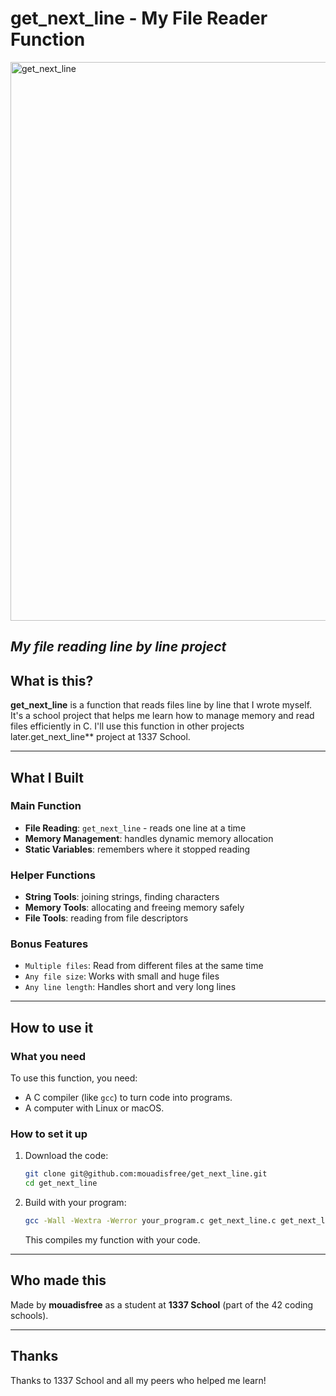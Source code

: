 # get_next_line - My File Reader Function
<img width="1553" height="894" alt="get_next_line" src="https://github.com/user-attachments/assets/b20ef7e4-95b3-4a88-962d-f6f8a247a292" />

*My file reading line by line project*
---
## What is this?
**get_next_line** is a function that reads files line by line that I wrote myself. It's a school project that helps me learn how to manage memory and read files efficiently in C. I'll use this function in other projects later.get_next_line** project at 1337 School.

---

## What I Built

### Main Function
- **File Reading**: `get_next_line` - reads one line at a time
- **Memory Management**: handles dynamic memory allocation
- **Static Variables**: remembers where it stopped reading

### Helper Functions
- **String Tools**: joining strings, finding characters
- **Memory Tools**: allocating and freeing memory safely
- **File Tools**: reading from file descriptors

### Bonus Features
- `Multiple files`: Read from different files at the same time
- `Any file size`: Works with small and huge files
- `Any line length`: Handles short and very long lines

---

## How to use it

### What you need
To use this function, you need:
- A C compiler (like `gcc`) to turn code into programs.
- A computer with Linux or macOS.

### How to set it up
1. Download the code:
   ```bash
   git clone git@github.com:mouadisfree/get_next_line.git
   cd get_next_line


2. Build with your program:
   ```bash
   gcc -Wall -Wextra -Werror your_program.c get_next_line.c get_next_line_utils.c -o your_program
   ```

   This compiles my function with your code.

---

## Who made this
Made by **mouadisfree** as a student at **1337 School** (part of the 42 coding schools).

---

## Thanks
Thanks to 1337 School and all my peers who helped me learn!
